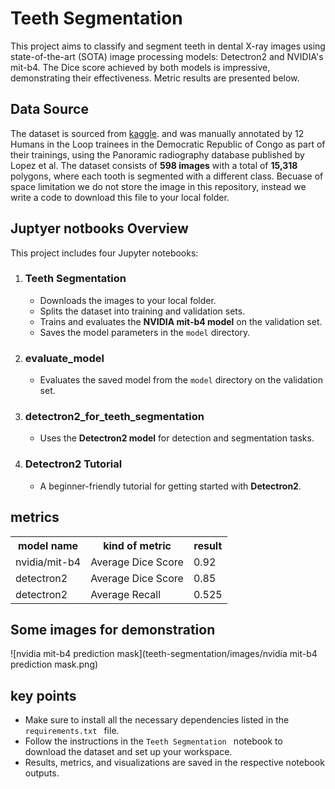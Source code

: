 <h1> Teeth Segmentation</h1>

This project aims to classify and segment teeth in dental X-ray images using state-of-the-art (SOTA) image processing models: Detectron2 and NVIDIA's mit-b4. The Dice score achieved by both models is impressive, demonstrating their effectiveness. Metric results are presented below.

<h2> Data Source </h2>

The dataset is sourced from [kaggle](https://www.kaggle.com/datasets/humansintheloop/teeth-segmentation-on-dental-x-ray-images). and was manually annotated  by 12 Humans in the Loop trainees in the Democratic Republic of Congo as part of their trainings, 
using the Panoramic radiography database published by Lopez et al.
The dataset consists of <b> 598 images</b> with a total of <b>15,318 </b>polygons, where each tooth is segmented with a different class.
Becuase of space limitation we do not store the image in this repository, instead we write a code to download this file to your local folder.

<h2> Juptyer notbooks Overview </h2>

<div>
  <p>This project includes four Jupyter notebooks:<p>
  <ol>
  
  <li><h3>Teeth Segmentation</h3></li>
  <ul>
    <li>Downloads the images to your local folder.</li>
    <li>Splits the dataset into training and validation sets.</li>
    <li>Trains and evaluates the <strong>NVIDIA mit-b4 model</strong> on the validation set.</li>
    <li>Saves the model parameters in the <code>model</code> directory.</li>
  </ul>
  
  <li><h3>evaluate_model</h3></li>
  <ul>
    <li>Evaluates the saved model from the <code>model</code> directory on the validation set.</li>
  </ul>
  
  <li><h3>detectron2_for_teeth_segmentation</h3></li>
  <ul>
    <li>Uses the <strong>Detectron2 model</strong> for detection and segmentation tasks.</li>
  </ul>
  
  <li><h3>Detectron2 Tutorial</h3></li>
  <ul>
    <li>A beginner-friendly tutorial for getting started with <strong>Detectron2</strong>.</li>
  </ul>
  </ol>
</div>

<h2> metrics </h2>

<table>
  <tr>
  <th> model name </th>
  <th> kind of metric </th>
  <th> result</th></tr>
  <tr>
    <td> nvidia/mit-b4 </td>
    <td> Average Dice Score </td>
    <td> 0.92 </td></tr>
  <tr>
    <td> detectron2 </td>
    <td> Average Dice Score </td>
    <td> 0.85 </td></tr>  
  <td> detectron2 </td>
    <td> Average Recall </td>
    <td> 0.525 </td></tr> 
</table>

<h2> Some images for demonstration </h2>
![nvidia mit-b4 prediction mask](teeth-segmentation/images/nvidia mit-b4 prediction mask.png)

<h2> key points </h2>
  <ul>
    <li> Make sure to install all the necessary dependencies listed in the <code> requirements.txt </code> file. </li>
    <li> Follow the instructions in the <code>Teeth Segmentation </code> notebook to download the dataset and set up your workspace. </li>
    <li> Results, metrics, and visualizations are saved in the respective notebook outputs.</li>
  </ul>
